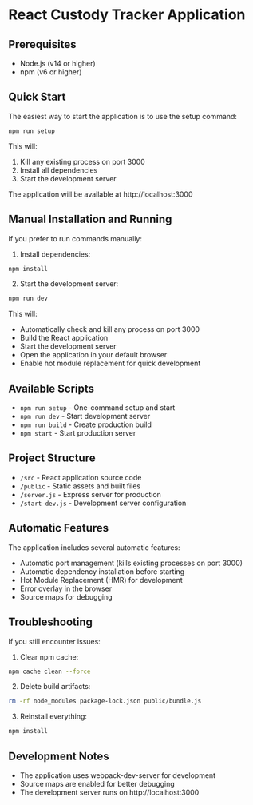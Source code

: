 # React Custody Tracker Application

## Prerequisites
- Node.js (v14 or higher)
- npm (v6 or higher)

## Quick Start
The easiest way to start the application is to use the setup command:
```bash
npm run setup
```

This will:
1. Kill any existing process on port 3000
2. Install all dependencies
3. Start the development server

The application will be available at http://localhost:3000

## Manual Installation and Running
If you prefer to run commands manually:

1. Install dependencies:
```bash
npm install
```

2. Start the development server:
```bash
npm run dev
```

This will:
- Automatically check and kill any process on port 3000
- Build the React application
- Start the development server
- Open the application in your default browser
- Enable hot module replacement for quick development

## Available Scripts
- `npm run setup` - One-command setup and start
- `npm run dev` - Start development server
- `npm run build` - Create production build
- `npm start` - Start production server

## Project Structure
- `/src` - React application source code
- `/public` - Static assets and built files
- `/server.js` - Express server for production
- `/start-dev.js` - Development server configuration

## Automatic Features
The application includes several automatic features:
- Automatic port management (kills existing processes on port 3000)
- Automatic dependency installation before starting
- Hot Module Replacement (HMR) for development
- Error overlay in the browser
- Source maps for debugging

## Troubleshooting
If you still encounter issues:
1. Clear npm cache:
```bash
npm cache clean --force
```

2. Delete build artifacts:
```bash
rm -rf node_modules package-lock.json public/bundle.js
```

3. Reinstall everything:
```bash
npm install
```

## Development Notes
- The application uses webpack-dev-server for development
- Source maps are enabled for better debugging
- The development server runs on http://localhost:3000 